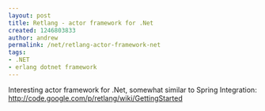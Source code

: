 ```yaml
---
layout: post
title: Retlang - actor framework for .Net
created: 1246803833
author: andrew
permalink: /net/retlang-actor-framework-net
tags:
- .NET
- erlang dotnet framework
---
```

<p>Interesting actor framework for .Net, somewhat similar to Spring Integration: <a href="http://code.google.com/p/retlang/wiki/GettingStarted">http://code.google.com/p/retlang/wiki/GettingStarted</a></p>
